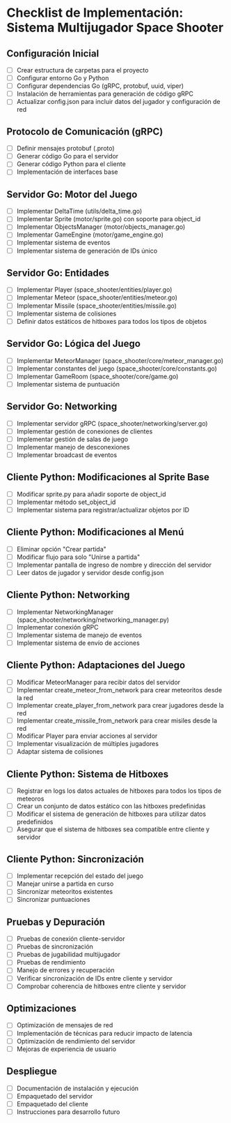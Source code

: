 # Checklist de Implementación: Sistema Multijugador Space Shooter

## Configuración Inicial

- [ ] Crear estructura de carpetas para el proyecto
- [ ] Configurar entorno Go y Python
- [ ] Configurar dependencias Go (gRPC, protobuf, uuid, viper)
- [ ] Instalación de herramientas para generación de código gRPC
- [ ] Actualizar config.json para incluir datos del jugador y configuración de red

## Protocolo de Comunicación (gRPC)

- [ ] Definir mensajes protobuf (.proto)
- [ ] Generar código Go para el servidor
- [ ] Generar código Python para el cliente
- [ ] Implementación de interfaces base

## Servidor Go: Motor del Juego

- [ ] Implementar DeltaTime (utils/delta_time.go)
- [ ] Implementar Sprite (motor/sprite.go) con soporte para object_id
- [ ] Implementar ObjectsManager (motor/objects_manager.go)
- [ ] Implementar GameEngine (motor/game_engine.go)
- [ ] Implementar sistema de eventos
- [ ] Implementar sistema de generación de IDs único

## Servidor Go: Entidades

- [ ] Implementar Player (space_shooter/entities/player.go)
- [ ] Implementar Meteor (space_shooter/entities/meteor.go)
- [ ] Implementar Missile (space_shooter/entities/missile.go)
- [ ] Implementar sistema de colisiones
- [ ] Definir datos estáticos de hitboxes para todos los tipos de objetos

## Servidor Go: Lógica del Juego

- [ ] Implementar MeteorManager (space_shooter/core/meteor_manager.go)
- [ ] Implementar constantes del juego (space_shooter/core/constants.go)
- [ ] Implementar GameRoom (space_shooter/core/game.go)
- [ ] Implementar sistema de puntuación

## Servidor Go: Networking

- [ ] Implementar servidor gRPC (space_shooter/networking/server.go)
- [ ] Implementar gestión de conexiones de clientes
- [ ] Implementar gestión de salas de juego
- [ ] Implementar manejo de desconexiones
- [ ] Implementar broadcast de eventos

## Cliente Python: Modificaciones al Sprite Base

- [ ] Modificar sprite.py para añadir soporte de object_id
- [ ] Implementar método set_object_id
- [ ] Implementar sistema para registrar/actualizar objetos por ID

## Cliente Python: Modificaciones al Menú

- [ ] Eliminar opción "Crear partida"
- [ ] Modificar flujo para solo "Unirse a partida"
- [ ] Implementar pantalla de ingreso de nombre y dirección del servidor
- [ ] Leer datos de jugador y servidor desde config.json

## Cliente Python: Networking

- [ ] Implementar NetworkingManager (space_shooter/networking/networking_manager.py)
- [ ] Implementar conexión gRPC
- [ ] Implementar sistema de manejo de eventos
- [ ] Implementar sistema de envío de acciones

## Cliente Python: Adaptaciones del Juego

- [ ] Modificar MeteorManager para recibir datos del servidor
- [ ] Implementar create_meteor_from_network para crear meteoritos desde la red
- [ ] Implementar create_player_from_network para crear jugadores desde la red
- [ ] Implementar create_missile_from_network para crear misiles desde la red
- [ ] Modificar Player para enviar acciones al servidor
- [ ] Implementar visualización de múltiples jugadores
- [ ] Adaptar sistema de colisiones

## Cliente Python: Sistema de Hitboxes

- [ ] Registrar en logs los datos actuales de hitboxes para todos los tipos de meteoros
- [ ] Crear un conjunto de datos estático con las hitboxes predefinidas
- [ ] Modificar el sistema de generación de hitboxes para utilizar datos predefinidos
- [ ] Asegurar que el sistema de hitboxes sea compatible entre cliente y servidor

## Cliente Python: Sincronización

- [ ] Implementar recepción del estado del juego
- [ ] Manejar unirse a partida en curso
- [ ] Sincronizar meteoritos existentes
- [ ] Sincronizar puntuaciones

## Pruebas y Depuración

- [ ] Pruebas de conexión cliente-servidor
- [ ] Pruebas de sincronización
- [ ] Pruebas de jugabilidad multijugador
- [ ] Pruebas de rendimiento
- [ ] Manejo de errores y recuperación
- [ ] Verificar sincronización de IDs entre cliente y servidor
- [ ] Comprobar coherencia de hitboxes entre cliente y servidor

## Optimizaciones

- [ ] Optimización de mensajes de red
- [ ] Implementación de técnicas para reducir impacto de latencia
- [ ] Optimización de rendimiento del servidor
- [ ] Mejoras de experiencia de usuario

## Despliegue

- [ ] Documentación de instalación y ejecución
- [ ] Empaquetado del servidor
- [ ] Empaquetado del cliente
- [ ] Instrucciones para desarrollo futuro
